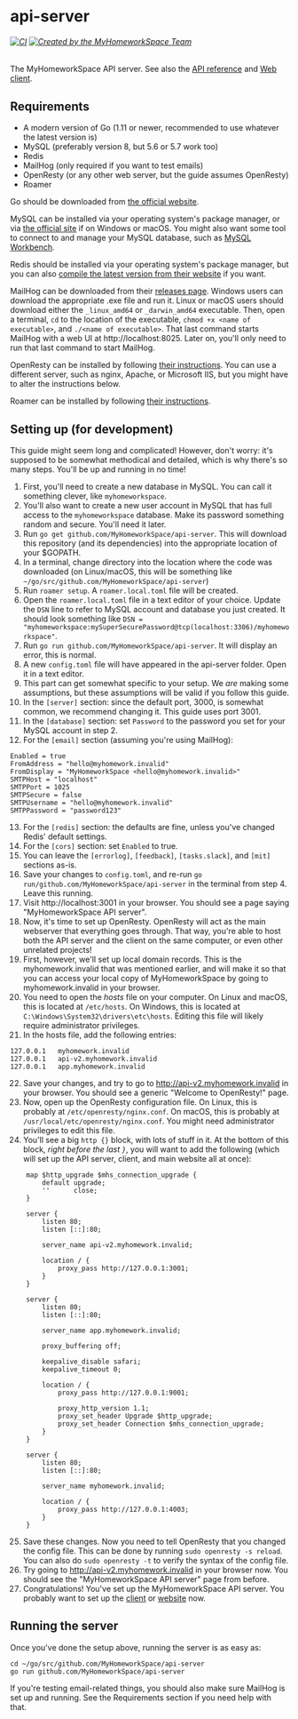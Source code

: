# api-server
###### [![CI](https://github.com/MyHomeworkSpace/api-server/workflows/CI/badge.svg)](https://github.com/MyHomeworkSpace/api-server/actions?query=workflow%3ACI) [![Created by the MyHomeworkSpace Team](https://img.shields.io/badge/Created%20by-MyHomeworkSpace%20Team-3698dc.svg)](https://github.com/MyHomeworkSpace)
The MyHomeworkSpace API server. See also the [API reference](https://support.myhomework.space/apireference) and [Web client](https://github.com/MyHomeworkSpace/client).

## Requirements
* A modern version of Go (1.11 or newer, recommended to use whatever the latest version is)
* MySQL (preferably version 8, but 5.6 or 5.7 work too)
* Redis
* MailHog (only required if you want to test emails)
* OpenResty (or any other web server, but the guide assumes OpenResty)
* Roamer

Go should be downloaded from [the official website](https://golang.org/dl/).

MySQL can be installed via your operating system's package manager, or via [the official site](https://dev.mysql.com/downloads/mysql/) if on Windows or macOS. You might also want some tool to connect to and manage your MySQL database, such as [MySQL Workbench](https://dev.mysql.com/downloads/workbench/).

Redis should be installed via your operating system's package manager, but you can also [compile the latest version from their website](https://redis.io/) if you want.

MailHog can be downloaded from their [releases page](https://github.com/mailhog/MailHog/releases/v1.0.0). Windows users can download the appropriate .exe file and run it. Linux or macOS users should download either the `_linux_amd64` or `_darwin_amd64` executable. Then, open a terminal, `cd` to the location of the executable, `chmod +x <name of executable>`, and `./<name of executable>`. That last command starts MailHog with a web UI at http://localhost:8025. Later on, you'll only need to run that last command to start MailHog.

OpenResty can be installed by following [their instructions](https://openresty.org/en/download.html). You can use a different server, such as nginx, Apache, or Microsoft IIS, but you might have to alter the instructions below.

Roamer can be installed by following [their instructions](https://github.com/thatoddmailbox/roamer/wiki/installation).

## Setting up (for development)
This guide might seem long and complicated! However, don't worry: it's supposed to be somewhat methodical and detailed, which is why there's so many steps. You'll be up and running in no time!

1. First, you'll need to create a new database in MySQL. You can call it something clever, like `myhomeworkspace`.
2. You'll also want to create a new user account in MySQL that has full access to the `myhomeworkspace` database. Make its password something random and secure. You'll need it later.
3. Run `go get github.com/MyHomeworkSpace/api-server`. This will download this repository (and its dependencies) into the appropriate location of your $GOPATH.
4. In a terminal, change directory into the location where the code was downloaded (on Linux/macOS, this will be something like `~/go/src/github.com/MyHomeworkSpace/api-server`)
5. Run `roamer setup`. A `roamer.local.toml` file will be created.
6. Open the `roamer.local.toml` file in a text editor of your choice. Update the `DSN` line to refer to MySQL account and database you just created. It should look something like `DSN = "myhomeworkspace:mySuperSecurePassword@tcp(localhost:3306)/myhomeworkspace"`.
7. Run `go run github.com/MyHomeworkSpace/api-server`. It will display an error, this is normal.
8. A new `config.toml` file will have appeared in the api-server folder. Open it in a text editor.
9. This part can get somewhat specific to your setup. We _are_ making some assumptions, but these assumptions will be valid if you follow this guide.
10. In the `[server]` section: since the default port, 3000, is somewhat common, we recommend changing it. This guide uses port 3001.
11. In the `[database]` section: set `Password` to the password you set for your MySQL account in step 2.
12. For the `[email]` section (assuming you're using MailHog):
```
Enabled = true
FromAddress = "hello@myhomework.invalid"
FromDisplay = "MyHomeworkSpace <hello@myhomework.invalid>"
SMTPHost = "localhost"
SMTPPort = 1025
SMTPSecure = false
SMTPUsername = "hello@myhomework.invalid"
SMTPPassword = "password123"
```
13. For the `[redis]` section: the defaults are fine, unless you've changed Redis' default settings.
14. For the `[cors]` section: set `Enabled` to true.
15. You can leave the `[errorlog]`, `[feedback]`, `[tasks.slack]`, and `[mit]` sections as-is.
16. Save your changes to `config.toml`, and re-run `go run/github.com/MyHomeworkSpace/api-server` in the terminal from step 4. Leave this running.
17. Visit http://localhost:3001 in your browser. You should see a page saying "MyHomeworkSpace API server".
18. Now, it's time to set up OpenResty. OpenResty will act as the main webserver that everything goes through. That way, you're able to host both the API server and the client on the same computer, or even other unrelated projects!
19. First, however, we'll set up local domain records. This is the myhomework.invalid that was mentioned earlier, and will make it so that you can access your local copy of MyHomeworkSpace by going to myhomework.invalid in your browser.
20. You need to open the _hosts_ file on your computer. On Linux and macOS, this is located at `/etc/hosts`. On Windows, this is located at `C:\Windows\System32\drivers\etc\hosts`. Editing this file will likely require administrator privileges.
21. In the hosts file, add the following entries:
```
127.0.0.1	myhomework.invalid
127.0.0.1	api-v2.myhomework.invalid
127.0.0.1	app.myhomework.invalid
```
22. Save your changes, and try to go to http://api-v2.myhomework.invalid in your browser. You should see a generic "Welcome to OpenResty!" page.
23. Now, open up the OpenResty configuration file. On Linux, this is probably at `/etc/openresty/nginx.conf`. On macOS, this is probably at `/usr/local/etc/openresty/nginx.conf`. You might need administrator privileges to edit this file.
24. You'll see a big `http {}` block, with lots of stuff in it. At the bottom of this block, *right before the last `}`*, you will want to add the following (which will set up the API server, client, and main website all at once):
```
	map $http_upgrade $mhs_connection_upgrade {
		default upgrade;
		''      close;
	}

	server {
		listen 80;
		listen [::]:80;

		server_name api-v2.myhomework.invalid;

		location / {
			proxy_pass http://127.0.0.1:3001;
		}
	}

	server {
		listen 80;
		listen [::]:80;

		server_name app.myhomework.invalid;

		proxy_buffering off;

		keepalive_disable safari;
		keepalive_timeout 0;

		location / {
			proxy_pass http://127.0.0.1:9001;

			proxy_http_version 1.1;
			proxy_set_header Upgrade $http_upgrade;
			proxy_set_header Connection $mhs_connection_upgrade;
		}
	}

	server {
		listen 80;
		listen [::]:80;

		server_name myhomework.invalid;

		location / {
			proxy_pass http://127.0.0.1:4003;
		}
	}
```
25. Save these changes. Now you need to tell OpenResty that you changed the config file. This can be done by running `sudo openresty -s reload`. You can also do `sudo openresty -t` to verify the syntax of the config file.
26. Try going to http://api-v2.myhomework.invalid in your browser now. You should see the "MyHomeworkSpace API server" page from before.
27. Congratulations! You've set up the MyHomeworkSpace API server. You probably want to set up the [client](https://github.com/MyHomeworkSpace/client) or [website](https://github.com/MyHomeworkSpace/website) now.

## Running the server
Once you've done the setup above, running the server is as easy as:
```
cd ~/go/src/github.com/MyHomeworkSpace/api-server
go run github.com/MyHomeworkSpace/api-server
```
If you're testing email-related things, you should also make sure MailHog is set up and running. See the Requirements section if you need help with that.
